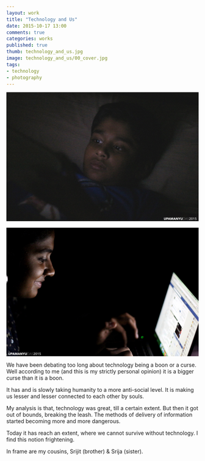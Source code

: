 ```yaml
---
layout: work
title: "Technology and Us"
date: 2015-10-17 13:00
comments: true
categories: works
published: true
thumb: technology_and_us.jpg
image: technology_and_us/00_cover.jpg
tags:
- technology
- photography
---
```


<img src="/images/works/technology_and_us/01_srijit.jpg" align="middle"/>
<br><br>
<img src="/images/works/technology_and_us/02_srija.jpg" align="middle"/>
<br>

We have been debating too long about technology being a boon or a curse. Well according to me (and this is my strictly personal opinion) it is a bigger curse than it is a boon.

It has and is slowly taking humanity to a more anti-social level. It is making us lesser and lesser connected to each other by souls.

My analysis is that, technology was great, till a certain extent. But then it got out of bounds, breaking the leash. The methods of delivery of information started becoming more and more dangerous.

Today it has reach an extent, where we cannot survive without technology. I find this notion frightening.

In frame are my cousins, Srijit (brother) & Srija (sister).